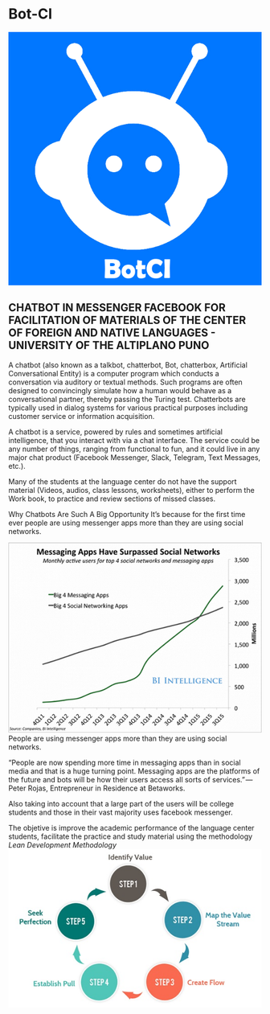 # Bot-CI
![Bot language center](https://github.com/YeisonBTS/Bot-CI/blob/master/images/botci.png)<br/>
## CHATBOT IN MESSENGER FACEBOOK FOR FACILITATION OF MATERIALS OF THE CENTER OF FOREIGN AND NATIVE LANGUAGES - UNIVERSITY OF THE ALTIPLANO PUNO
A chatbot (also known as a talkbot, chatterbot, Bot, chatterbox, Artificial Conversational Entity) is a computer program which conducts a conversation via auditory or textual methods. Such programs are often designed to convincingly simulate how a human would behave as a conversational partner, thereby passing the Turing test. Chatterbots are typically used in dialog systems for various practical purposes including customer service or information acquisition. 

A chatbot is a service, powered by rules and sometimes artificial intelligence, that you interact with via a chat interface. The service could be any number of things, ranging from functional to fun, and it could live in any major chat product (Facebook Messenger, Slack, Telegram, Text Messages, etc.).

Many of the students at the language center do not have the support material (Videos, audios, class lessons, worksheets), either to perform the Work book, to practice and review sections of missed classes.

Why Chatbots Are Such A Big Opportunity
It’s because for the first time ever people are using messenger apps more than they are using social networks.<br/>

![Bot language center](https://github.com/YeisonBTS/Bot-CI/blob/master/images/why.png)<br/>
People are using messenger apps more than they are using social networks.

“People are now spending more time in messaging apps than in social media and that is a huge turning point. Messaging apps are the platforms of the future and bots will be how their users access all sorts of services.” — Peter Rojas, Entrepreneur in Residence at Betaworks.

Also taking into account that a large part of the users will be college students and those in their vast majority uses facebook messenger.

The objetive is improve the academic performance of the language center students, facilitate the practice and study material using the methodology *Lean Development Methodology*
![Bot language center](https://github.com/YeisonBTS/Bot-CI/blob/master/images/lean.jpg)<br/>
